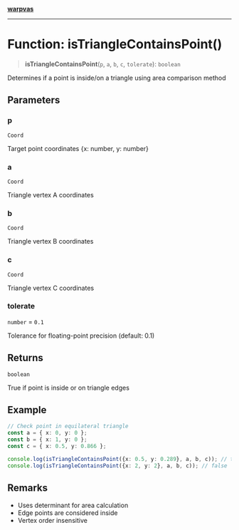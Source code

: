 [**warpvas**](../../../README.md)

***

# Function: isTriangleContainsPoint()

> **isTriangleContainsPoint**(`p`, `a`, `b`, `c`, `tolerate`): `boolean`

Determines if a point is inside/on a triangle using area comparison method

## Parameters

### p

`Coord`

Target point coordinates {x: number, y: number}

### a

`Coord`

Triangle vertex A coordinates

### b

`Coord`

Triangle vertex B coordinates

### c

`Coord`

Triangle vertex C coordinates

### tolerate

`number` = `0.1`

Tolerance for floating-point precision (default: 0.1)

## Returns

`boolean`

True if point is inside or on triangle edges

## Example

```typescript
// Check point in equilateral triangle
const a = { x: 0, y: 0 };
const b = { x: 1, y: 0 };
const c = { x: 0.5, y: 0.866 };

console.log(isTriangleContainsPoint({x: 0.5, y: 0.289}, a, b, c)); // true
console.log(isTriangleContainsPoint({x: 2, y: 2}, a, b, c)); // false
```

## Remarks

- Uses determinant for area calculation
- Edge points are considered inside
- Vertex order insensitive
